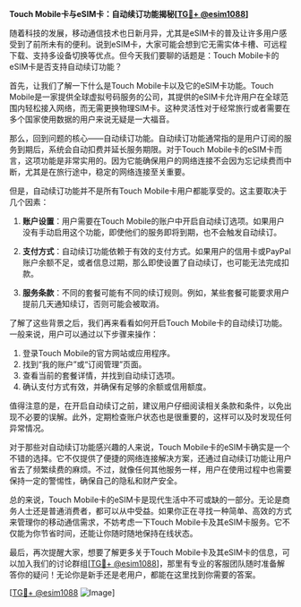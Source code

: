 **Touch Mobile卡与eSIM卡：自动续订功能揭秘[[TG💪+ @esim1088](https://t.me/s/esim1088)]**

随着科技的发展，移动通信技术也日新月异，尤其是eSIM卡的普及让许多用户感受到了前所未有的便利。说到eSIM卡，大家可能会想到它无需实体卡槽、可远程下载、支持多设备切换等优点。但今天我们要聊的话题是：Touch Mobile卡的eSIM卡是否支持自动续订功能？

首先，让我们了解一下什么是Touch Mobile卡以及它的eSIM卡功能。Touch Mobile是一家提供全球虚拟号码服务的公司，其提供的eSIM卡允许用户在全球范围内轻松接入网络，而无需更换物理SIM卡。这种灵活性对于经常旅行或者需要在多个国家使用数据的用户来说无疑是一大福音。

那么，回到问题的核心——自动续订功能。自动续订功能通常指的是用户订阅的服务到期后，系统会自动扣费并延长服务期限。对于Touch Mobile卡的eSIM卡而言，这项功能是非常实用的。因为它能确保用户的网络连接不会因为忘记续费而中断，尤其是在旅行途中，稳定的网络连接至关重要。

但是，自动续订功能并不是所有Touch Mobile卡用户都能享受的。这主要取决于几个因素：

1. **账户设置**：用户需要在Touch Mobile的账户中开启自动续订选项。如果用户没有手动启用这个功能，即使他们的服务即将到期，也不会触发自动续订。
   
2. **支付方式**：自动续订功能依赖于有效的支付方式。如果用户的信用卡或PayPal账户余额不足，或者信息过期，那么即使设置了自动续订，也可能无法完成扣款。

3. **服务条款**：不同的套餐可能有不同的续订规则。例如，某些套餐可能要求用户提前几天通知续订，否则可能会被取消。

了解了这些背景之后，我们再来看看如何开启Touch Mobile卡的自动续订功能。一般来说，用户可以通过以下步骤来操作：

1. 登录Touch Mobile的官方网站或应用程序。
2. 找到“我的账户”或“订阅管理”页面。
3. 查看当前的套餐详情，并找到自动续订选项。
4. 确认支付方式有效，并确保有足够的余额或信用额度。

值得注意的是，在开启自动续订之前，建议用户仔细阅读相关条款和条件，以免出现不必要的误解。此外，定期检查账户状态也是很重要的，这样可以及时发现任何异常情况。

对于那些对自动续订功能感兴趣的人来说，Touch Mobile卡的eSIM卡确实是一个不错的选择。它不仅提供了便捷的网络连接解决方案，还通过自动续订功能让用户省去了频繁续费的麻烦。不过，就像任何其他服务一样，用户在使用过程中也需要保持一定的警惕性，确保自己的隐私和财产安全。

总的来说，Touch Mobile卡的eSIM卡是现代生活中不可或缺的一部分。无论是商务人士还是普通消费者，都可以从中受益。如果你正在寻找一种简单、高效的方式来管理你的移动通信需求，不妨考虑一下Touch Mobile卡及其eSIM卡服务。它不仅能为你节省时间，还能让你随时随地保持在线状态。

最后，再次提醒大家，想要了解更多关于Touch Mobile卡及其eSIM卡的信息，可以加入我们的讨论群组[[TG💪+ @esim1088](https://t.me/s/esim1088)]，那里有专业的客服团队随时准备解答你的疑问！无论你是新手还是老用户，都能在这里找到你需要的答案。

[[TG💪+ @esim1088](https://t.me/s/esim1088) ![Image](https://i.postimg.cc/4NQfJmqS/Snipaste-2025-05-13-00-14-12.png)]